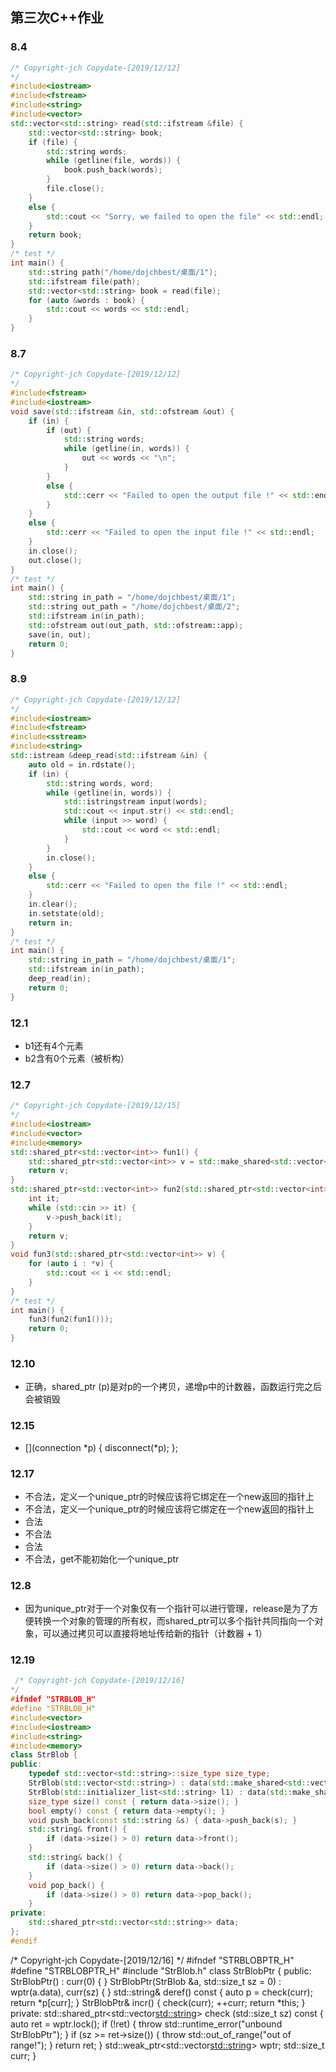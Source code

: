 ## 第三次C++作业
### 8.4
```C++
/* Copyright-jch Copydate-[2019/12/12]
*/
#include<iostream>
#include<fstream>
#include<string>
#include<vector>
std::vector<std::string> read(std::ifstream &file) {
    std::vector<std::string> book;
    if (file) {
        std::string words;
        while (getline(file, words)) {
            book.push_back(words);
        }
        file.close();
    }
    else {
        std::cout << "Sorry, we failed to open the file" << std::endl;
    }
    return book;
}
/* test */
int main() {
    std::string path("/home/dojchbest/桌面/1");
    std::ifstream file(path);
    std::vector<std::string> book = read(file);
    for (auto &words : book) {
        std::cout << words << std::endl;
    }
}

```
### 8.7
```C++
/* Copyright-jch Copydate-[2019/12/12]
*/
#include<fstream>
#include<iostream>
void save(std::ifstream &in, std::ofstream &out) {
    if (in) {
        if (out) {
            std::string words;
            while (getline(in, words)) {
                out << words << "\n";
            }
        }
        else {
            std::cerr << "Failed to open the output file !" << std::endl;
        }
    }
    else {
        std::cerr << "Failed to open the input file !" << std::endl;
    }
    in.close();
    out.close();
}
/* test */
int main() {
    std::string in_path = "/home/dojchbest/桌面/1";
    std::string out_path = "/home/dojchbest/桌面/2";
    std::ifstream in(in_path);
    std::ofstream out(out_path, std::ofstream::app);
    save(in, out);
    return 0;
}
```
### 8.9
```C++
/* Copyright-jch Copydate-[2019/12/12]
*/
#include<iostream>
#include<fstream>
#include<sstream>
#include<string>
std::istream &deep_read(std::ifstream &in) {
    auto old = in.rdstate();
    if (in) {
        std::string words, word;
        while (getline(in, words)) {
            std::istringstream input(words);
            std::cout << input.str() << std::endl;
            while (input >> word) {
                std::cout << word << std::endl;
            }
        }
        in.close();
    }
    else {
        std::cerr << "Failed to open the file !" << std::endl;
    }
    in.clear();
    in.setstate(old);
    return in;
}
/* test */
int main() {
    std::string in_path = "/home/dojchbest/桌面/1";
    std::ifstream in(in_path);
    deep_read(in);
    return 0;
}
```
### 12.1
* b1还有4个元素
* b2含有0个元素（被析构）
### 12.7
```C++
/* Copyright-jch Copydate-[2019/12/15]
*/
#include<iostream>
#include<vector>
#include<memory>
std::shared_ptr<std::vector<int>> fun1() {
    std::shared_ptr<std::vector<int>> v = std::make_shared<std::vector<int>> ();
    return v;
}
std::shared_ptr<std::vector<int>> fun2(std::shared_ptr<std::vector<int>> v) {
    int it;
    while (std::cin >> it) {
        v->push_back(it);
    }
    return v;
}
void fun3(std::shared_ptr<std::vector<int>> v) {
    for (auto i : *v) {
        std::cout << i << std::endl;
    }
}
/* test */
int main() {
    fun3(fun2(fun1()));
    return 0;
}
```
### 12.10
* 正确，shared_ptr<int> (p)是对p的一个拷贝，递增p中的计数器，函数运行完之后会被销毁
### 12.15
* [](connection *p) { disconnect(*p); };
### 12.17
* 不合法，定义一个unique_ptr的时候应该将它绑定在一个new返回的指针上
* 不合法，定义一个unique_ptr的时候应该将它绑定在一个new返回的指针上
* 合法
* 不合法
* 合法
* 不合法，get不能初始化一个unique_ptr
### 12.8
* 因为unique_ptr对于一个对象仅有一个指针可以进行管理，release是为了方便转换一个对象的管理的所有权，而shared_ptr可以多个指针共同指向一个对象，可以通过拷贝可以直接将地址传给新的指针（计数器 + 1）
### 12.19
```C++
 /* Copyright-jch Copydate-[2019/12/16]
*/
#ifndef "STRBLOB_H"
#define "STRBLOB_H"
#include<vector>
#include<iostream>
#include<string>
#include<memory>
class StrBlob {
public:
    typedef std::vector<std::string>::size_type size_type;
    StrBlob(std::vector<std::string>) : data(std::make_shared<std::vector<std::string>>()) { }
    StrBlob(std::initializer_list<std::string> l1) : data(std::make_shared<std::vector<std::string>>(l1)) { }
    size_type size() const { return data->size(); }
    bool empty() const { return data->empty(); }
    void push_back(const std::string &s) { data->push_back(s); }
    std::string& front() {
        if (data->size() > 0) return data->front();
    }
    std::string& back() {
        if (data->size() > 0) return data->back();
    }
    void pop_back() {
        if (data->size() > 0) return data->pop_back();
    }
private:
    std::shared_ptr<std::vector<std::string>> data;
};
#endif  
```
/* Copyright-jch Copydate-[2019/12/16]
*/
#ifndef "STRBLOBPTR_H"
#define "STRBLOBPTR_H"
#include "StrBlob.h"
class StrBlobPtr {
public:
    StrBlobPtr() : curr(0) { }
    StrBlobPtr(StrBlob &a, std::size_t sz = 0) : wptr(a.data), curr(sz) { }
    std::string& deref() const {
        auto p = check(curr);
        return *p[curr];
    }
    StrBlobPtr& incr() {
        check(curr);
        ++curr;
        return *this;
    }
private:
    std::shared_ptr<std::vector<std::string>> check (std::size_t sz) const {
        auto ret = wptr.lock();
        if (!ret) {
            throw std::runtime_error("unbound StrBlobPtr");
        }
        if (sz >= ret->size()) {
            throw std::out_of_range("out of range!");
        }
        return ret;
    }
    std::weak_ptr<std::vector<std::string>> wptr;
    std::size_t curr;
}
```
